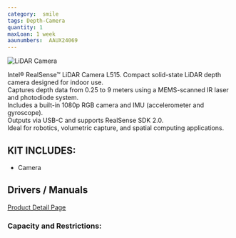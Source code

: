 ```yaml
---
category:  smile
tags: Depth-Camera
quantity: 1
maxLoan: 1 week
aaunumbers:  AAUX24069
---
```

![LiDAR Camera](https://www.intelrealsense.com/wp-content/uploads/2019/12/lidar_camera_gallery_6-300x214.jpg)

Intel® RealSense™ LiDAR Camera L515. Compact solid-state LiDAR depth camera designed for indoor use.<br>Captures depth data from 0.25 to 9 meters using a MEMS-scanned IR laser and photodiode system.<br>Includes a built-in 1080p RGB camera and IMU (accelerometer and gyroscope).<br>Outputs via USB-C and supports RealSense SDK 2.0.<br>Ideal for robotics, volumetric capture, and spatial computing applications.
## KIT INCLUDES:
-  Camera

## Drivers / Manuals
[Product Detail Page](https://www.intel.com/content/www/us/en/products/sku/201775/intel-realsense-lidar-camera-l515/specifications.html)



### Capacity and Restrictions:
